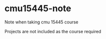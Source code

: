 # cmu15445-note

Note when taking cmu 15445 course

Projects are not included as the course required
